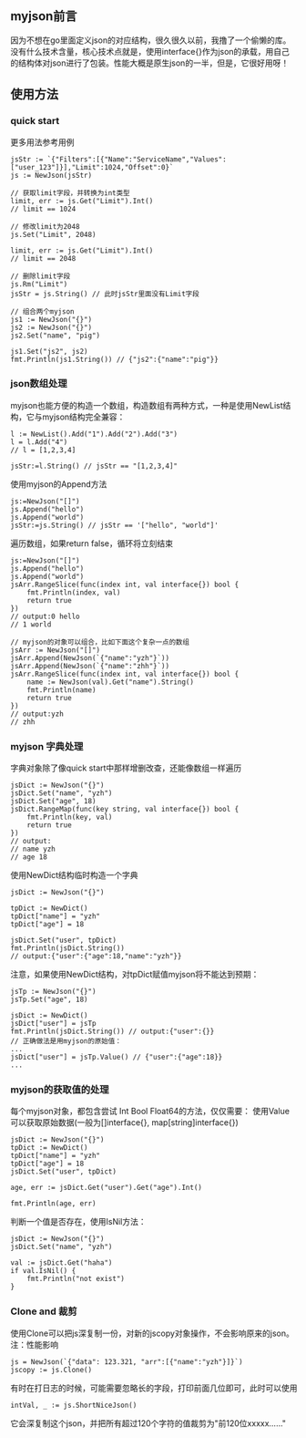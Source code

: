 ## myjson前言
因为不想在go里面定义json的对应结构，很久很久以前，我撸了一个偷懒的库。没有什么技术含量，核心技术点就是，使用interface{}作为json的承载，用自己的结构体对json进行了包装。性能大概是原生json的一半，但是，它很好用呀！
## 使用方法
### quick start
更多用法参考用例
```
jsStr := `{"Filters":[{"Name":"ServiceName","Values":["user_123"]}],"Limit":1024,"Offset":0}`
js := NewJson(jsStr)

// 获取limit字段，并转换为int类型
limit, err := js.Get("Limit").Int()
// limit == 1024

// 修改limit为2048
js.Set("Limit", 2048)

limit, err := js.Get("Limit").Int()
// limit == 2048

// 删除limit字段
js.Rm("Limit")
jsStr = js.String() // 此时jsStr里面没有Limit字段

// 组合两个myjson   
js1 := NewJson("{}")
js2 := NewJson("{}")
js2.Set("name", "pig")

js1.Set("js2", js2)
fmt.Println(js1.String()) // {"js2":{"name":"pig"}}
```

### json数组处理
myjson也能方便的构造一个数组，构造数组有两种方式，一种是使用NewList结构，它与myjson结构完全兼容：
```
l := NewList().Add("1").Add("2").Add("3")
l = l.Add("4")
// l = [1,2,3,4]

jsStr:=l.String() // jsStr == "[1,2,3,4]"
```
使用myjson的Append方法
```
js:=NewJson("[]")
js.Append("hello")
js.Append("world")
jsStr:=js.String() // jsStr == '["hello", "world"]'
```
遍历数组，如果return false，循环将立刻结束
```
js:=NewJson("[]")
js.Append("hello")
js.Append("world")
jsArr.RangeSlice(func(index int, val interface{}) bool {
	fmt.Println(index, val)
	return true
})
// output:0 hello 
// 1 world

// myjson的对象可以组合，比如下面这个复杂一点的数组
jsArr := NewJson("[]")
jsArr.Append(NewJson(`{"name":"yzh"}`))
jsArr.Append(NewJson(`{"name":"zhh"}`))
jsArr.RangeSlice(func(index int, val interface{}) bool {
	name := NewJson(val).Get("name").String()
	fmt.Println(name)
	return true
})
// output:yzh
// zhh
```
### myjson 字典处理
字典对象除了像quick start中那样增删改查，还能像数组一样遍历
```
jsDict := NewJson("{}")
jsDict.Set("name", "yzh")
jsDict.Set("age", 18)
jsDict.RangeMap(func(key string, val interface{}) bool {
	fmt.Println(key, val)
	return true
})
// output:
// name yzh
// age 18
```
使用NewDict结构临时构造一个字典
```
jsDict := NewJson("{}")

tpDict := NewDict()
tpDict["name"] = "yzh"
tpDict["age"] = 18

jsDict.Set("user", tpDict)
fmt.Println(jsDict.String())
// output:{"user":{"age":18,"name":"yzh"}}
```
注意，如果使用NewDict结构，对tpDict赋值myjson将不能达到预期：
```
jsTp := NewJson("{}")
jsTp.Set("age", 18)

jsDict := NewDict()
jsDict["user"] = jsTp
fmt.Println(jsDict.String()) // output:{"user":{}}
// 正确做法是用myjson的原始值：
...
jsDict["user"] = jsTp.Value() // {"user":{"age":18}}
...
```
### myjson的获取值的处理
每个myjson对象，都包含尝试 Int Bool Float64的方法，仅仅需要：
使用Value可以获取原始数据(一般为[]interface{}, map[string]interface{})
```
jsDict := NewJson("{}")
tpDict := NewDict()
tpDict["name"] = "yzh"
tpDict["age"] = 18
jsDict.Set("user", tpDict)

age, err := jsDict.Get("user").Get("age").Int()

fmt.Println(age, err)
```
判断一个值是否存在，使用IsNil方法：
```
jsDict := NewJson("{}")
jsDict.Set("name", "yzh")

val := jsDict.Get("haha")
if val.IsNil() {
	fmt.Println("not exist")
}
```

### Clone and 裁剪
使用Clone可以把js深复制一份，对新的jscopy对象操作，不会影响原来的json。注：性能影响
```
js = NewJson(`{"data": 123.321, "arr":[{"name":"yzh"}]}`)
jscopy := js.Clone()
```
有时在打日志的时候，可能需要忽略长的字段，打印前面几位即可，此时可以使用
```
intVal, _ := js.ShortNiceJson()
```
它会深复制这个json，并把所有超过120个字符的值裁剪为"前120位xxxxx......"
